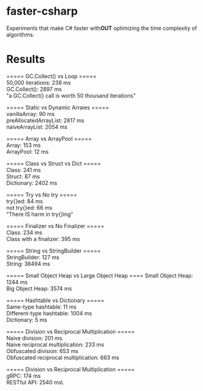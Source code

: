 # faster-csharp

Experiments that make C# faster with**OUT** optimizing the time complexity of algorithms.

# Results

===== GC.Collect() vs Loop =====\
50,000 iterations: 238 ms\
GC.Collect(): 2897 ms\
"a GC.Collect() call is worth 50 thousand iterations"


===== Static vs Dynamic Arraies =====\
vanillaArray: 90 ms\
preAllocatedArrayList: 2817 ms\
naiveArrayList: 2054 ms


===== Array vs ArrayPool =====\
Array: 153 ms\
ArrayPool: 12 ms


===== Class vs Struct vs Dict =====\
Class: 241 ms\
Struct: 87 ms\
Dictionary: 2402 ms


===== Try vs No try =====\
try{}ed: 84 ms\
not try{}ed: 66 ms\
"There IS harm in try{}ing"


===== Finalizer vs No Finalizer =====\
Class: 234 ms\
Class with a finalizer: 395 ms


===== String vs StringBuilder =====\
StringBuilder: 127 ms\
String: 38494 ms


===== Small Object Heap vs Large Object Heap ====
Small Object Heap: 1244 ms\
Big Object Heap: 3574 ms


===== Hashtable vs Dictionary =====\
Same-type hashtable: 11 ms\
Different-type hashtable: 1004 ms\
Dictionary: 5 ms

===== Division vs Reciprocal Multiplication =====\
Naive division: 201 ms\
Naive reciprocal multiplication: 233 ms\
Obfuscated division: 653 ms\
Obfuscated reciprocal multiplication: 663 ms

===== Division vs Reciprocal Multiplication =====\
gRPC: 174 ms\
RESTful API: 2540 ms\
